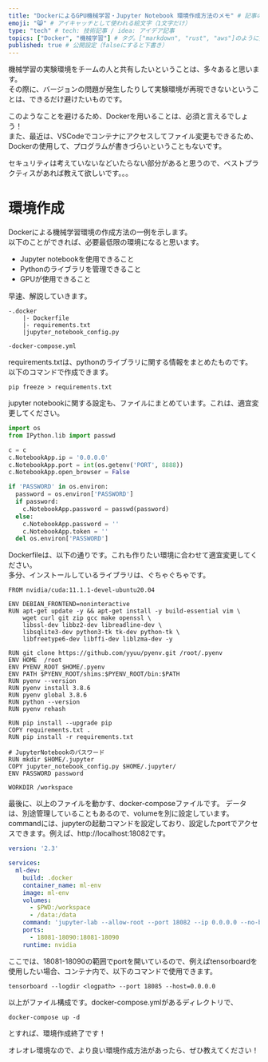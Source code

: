 ```yaml
---
title: "DockerによるGPU機械学習・Jupyter Notebook 環境作成方法のメモ" # 記事のタイトル
emoji: "😸" # アイキャッチとして使われる絵文字（1文字だけ）
type: "tech" # tech: 技術記事 / idea: アイデア記事
topics: ["Docker", "機械学習"] # タグ。["markdown", "rust", "aws"]のように指定する
published: true # 公開設定（falseにすると下書き）
---
```


機械学習の実験環境をチームの人と共有したいということは、多々あると思います。  
その際に、バージョンの問題が発生したりして実験環境が再現できないということは、できるだけ避けたいものです。

このようなことを避けるため、Dockerを用いることは、必須と言えるでしょう！  
また、最近は、VSCodeでコンテナにアクセスしてファイル変更もできるため、Dockerの使用して、プログラムが書きづらいということもないです。

セキュリティは考えていないなどいたらない部分があると思うので、ベストプラクティスがあれば教えて欲しいです。。。
# 環境作成

Dockerによる機械学習環境の作成方法の一例を示します。  
以下のことができれば、必要最低限の環境になると思います。
- Jupyter notebookを使用できること
- Pythonのライブラリを管理できること
- GPUが使用できること

早速、解説していきます。

```
-.docker
    |- Dockerfile
    |- requirements.txt
    |jupyter_notebook_config.py

-docker-compose.yml
```

requirements.txtは、pythonのライブラリに関する情報をまとめたものです。  
以下のコマンドで作成できます。

```
pip freeze > requirements.txt
```

jupyter notebookに関する設定も、ファイルにまとめています。これは、適宜変更してください。

```python:jupyter_notebook_config.py
import os
from IPython.lib import passwd

c = c
c.NotebookApp.ip = '0.0.0.0'
c.NotebookApp.port = int(os.getenv('PORT', 8888))
c.NotebookApp.open_browser = False

if 'PASSWORD' in os.environ:
  password = os.environ['PASSWORD']
  if password:
    c.NotebookApp.password = passwd(password)
  else:
    c.NotebookApp.password = ''
    c.NotebookApp.token = ''
  del os.environ['PASSWORD']
```

Dockerfileは、以下の通りです。これも作りたい環境に合わせて適宜変更してください。  
多分、インストールしているライブラリは、ぐちゃぐちゃです。

```docker:Dockerfile
FROM nvidia/cuda:11.1.1-devel-ubuntu20.04

ENV DEBIAN_FRONTEND=noninteractive
RUN apt-get update -y && apt-get install -y build-essential vim \
    wget curl git zip gcc make openssl \
    libssl-dev libbz2-dev libreadline-dev \
    libsqlite3-dev python3-tk tk-dev python-tk \
    libfreetype6-dev libffi-dev liblzma-dev -y

RUN git clone https://github.com/yyuu/pyenv.git /root/.pyenv
ENV HOME  /root
ENV PYENV_ROOT $HOME/.pyenv
ENV PATH $PYENV_ROOT/shims:$PYENV_ROOT/bin:$PATH
RUN pyenv --version
RUN pyenv install 3.8.6
RUN pyenv global 3.8.6
RUN python --version
RUN pyenv rehash

RUN pip install --upgrade pip
COPY requirements.txt .
RUN pip install -r requirements.txt

# JupyterNotebookのパスワード
RUN mkdir $HOME/.jupyter
COPY jupyter_notebook_config.py $HOME/.jupyter/
ENV PASSWORD password

WORKDIR /workspace
```

最後に、以上のファイルを動かす、docker-composeファイルです。
データは、別途管理していることもあるので、volumeを別に設定しています。
commandには、jupyterの起動コマンドを設定しており、設定したportでアクセスできます。例えば、http://localhost:18082です。

```yaml:docker-compose.yml
version: '2.3'

services:
  ml-dev:
    build: .docker
    container_name: ml-env
    image: ml-env
    volumes: 
      - $PWD:/workspace
      - /data:/data
    command: 'jupyter-lab --allow-root --port 18082 --ip 0.0.0.0 --no-browser'
    ports:
      - 18081-18090:18081-18090
    runtime: nvidia
```

ここでは、18081-18090の範囲でportを開いているので、例えばtensorboardを使用したい場合、コンテナ内で、以下のコマンドで使用できます。
```
tensorboard --logdir <logpath> --port 18085 --host=0.0.0.0
```

以上がファイル構成です。docker-compose.ymlがあるディレクトリで、
```
docker-compose up -d
```
とすれば、環境作成終了です！

オレオレ環境なので、より良い環境作成方法があったら、ぜひ教えてください！


